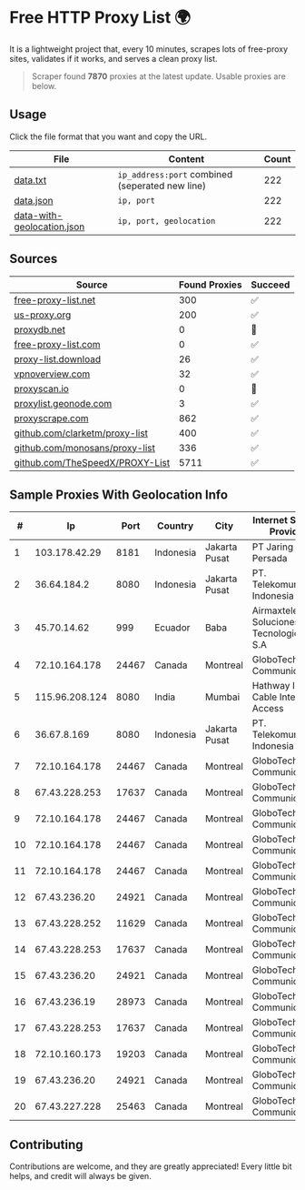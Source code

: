 
# Free HTTP Proxy List 🌍

It is a lightweight project that, every 10 minutes, scrapes lots of free-proxy sites, validates if it works, and serves a clean proxy list.


> Scraper found **7870** proxies at the latest update. Usable proxies are below.

## Usage

Click the file format that you want and copy the URL.


|File|Content|Count|
|----|-------|-----|
|[data.txt](https://raw.githubusercontent.com/themiralay/Proxy-List-World/master/data.txt)|`ip_address:port` combined (seperated new line)|222|
|[data.json](https://raw.githubusercontent.com/themiralay/Proxy-List-World/master/data.json)|`ip, port`|222|
|[data-with-geolocation.json](https://raw.githubusercontent.com/themiralay/Proxy-List-World/master/data-with-geolocation.json)|`ip, port, geolocation`|222|

## Sources

|Source|Found Proxies|Succeed|
|------|-------------|-------|
|[free-proxy-list.net](https://free-proxy-list.net)|300|✅|
|[us-proxy.org](https://www.us-proxy.org)|200|✅|
|[proxydb.net](http://proxydb.net)|0|🚫|
|[free-proxy-list.com](https://free-proxy-list.com/?page=&port=&type%5B%5D=http&type%5B%5D=https&up_time=0&search=Search)|0|✅|
|[proxy-list.download](https://www.proxy-list.download/HTTP)|26|✅|
|[vpnoverview.com](https://vpnoverview.com/privacy/anonymous-browsing/free-proxy-servers)|32|✅|
|[proxyscan.io](https://www.proxyscan.io)|0|🚫|
|[proxylist.geonode.com](https://proxylist.geonode.com/api/proxy-list?limit=300&page=1&sort_by=lastChecked&sort_type=desc&protocols=http,https)|3|✅|
|[proxyscrape.com](https://api.proxyscrape.com/v2/?request=displayproxies&protocol=http&timeout=10000&country=all&ssl=all&anonymity=all)|862|✅|
|[github.com/clarketm/proxy-list](https://raw.githubusercontent.com/clarketm/proxy-list/master/proxy-list-raw.txt)|400|✅|
|[github.com/monosans/proxy-list](https://raw.githubusercontent.com/monosans/proxy-list/main/proxies/http.txt)|336|✅|
|[github.com/TheSpeedX/PROXY-List](https://raw.githubusercontent.com/TheSpeedX/PROXY-List/master/http.txt)|5711|✅|


## Sample Proxies With Geolocation Info

|#|Ip|Port|Country|City|Internet Service Provider|
|-|--|----|-------|----|-------------------------|
|1|103.178.42.29|8181|Indonesia|Jakarta Pusat|PT Jaring Solusi Persada|
|2|36.64.184.2|8080|Indonesia|Jakarta Pusat|PT. Telekomunikasi Indonesia|
|3|45.70.14.62|999|Ecuador|Baba|Airmaxtelecom Soluciones Tecnologicas S.A|
|4|72.10.164.178|24467|Canada|Montreal|GloboTech Communications|
|5|115.96.208.124|8080|India|Mumbai|Hathway IP over Cable Internet Access|
|6|36.67.8.169|8080|Indonesia|Jakarta Pusat|PT. Telekomunikasi Indonesia|
|7|72.10.164.178|24467|Canada|Montreal|GloboTech Communications|
|8|67.43.228.253|17637|Canada|Montreal|GloboTech Communications|
|9|72.10.164.178|24467|Canada|Montreal|GloboTech Communications|
|10|72.10.164.178|24467|Canada|Montreal|GloboTech Communications|
|11|72.10.164.178|24467|Canada|Montreal|GloboTech Communications|
|12|67.43.236.20|24921|Canada|Montreal|GloboTech Communications|
|13|67.43.228.252|11629|Canada|Montreal|GloboTech Communications|
|14|67.43.228.253|17637|Canada|Montreal|GloboTech Communications|
|15|67.43.236.20|24921|Canada|Montreal|GloboTech Communications|
|16|67.43.236.19|28973|Canada|Montreal|GloboTech Communications|
|17|67.43.228.253|17637|Canada|Montreal|GloboTech Communications|
|18|72.10.160.173|19203|Canada|Montreal|GloboTech Communications|
|19|67.43.236.20|24921|Canada|Montreal|GloboTech Communications|
|20|67.43.227.228|25463|Canada|Montreal|GloboTech Communications|



## Contributing

Contributions are welcome, and they are greatly appreciated! Every
little bit helps, and credit will always be given.


